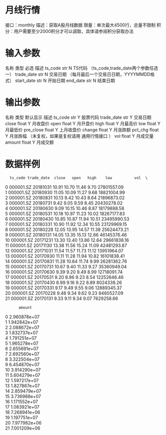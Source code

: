 # 月线行情
接口：monthly
描述：获取A股月线数据
限量：单次最大4500行，总量不限制
积分：用户需要至少2000积分才可以调取，具体请参阅积分获取办法

# 输入参数

名称	类型	必选	描述
ts_code	str	N	TS代码 （ts_code,trade_date两个参数任选一）
trade_date	str	N	交易日期 （每月最后一个交易日日期，YYYYMMDD格式）
start_date	str	N	开始日期
end_date	str	N	结束日期
# 输出参数

名称	类型	默认显示	描述
ts_code	str	Y	股票代码
trade_date	str	Y	交易日期
close	float	Y	月收盘价
open	float	Y	月开盘价
high	float	Y	月最高价
low	float	Y	月最低价
pre_close	float	Y	上月收盘价
change	float	Y	月涨跌额
pct_chg	float	Y	月涨跌幅 （未复权，如果是复权请用 通用行情接口 ）
vol	float	Y	月成交量
amount	float	Y	月成交额

# 数据样例

      ts_code trade_date  close   open   high    low          vol  \
0   000001.SZ   20181031  10.91  10.70  11.46   9.70  27801557.09   
1   000001.SZ   20180930  11.05  10.09  11.27   9.68  18821004.99   
2   000001.SZ   20180831  10.13   9.42  10.43   8.64  21896873.02   
3   000001.SZ   20180731   9.42   9.05   9.59   8.45  20430278.02   
4   000001.SZ   20180630   9.09  10.15  10.46   8.87  18179888.58   
5   000001.SZ   20180531  10.18  10.97  11.23  10.02  18267177.83   
6   000001.SZ   20180430  10.85  10.87  11.94  10.51  23495990.53   
7   000001.SZ   20180331  10.90  11.92  12.34  10.55  23129969.15   
8   000001.SZ   20180228  12.05  13.95  14.57  11.38  25624473.21   
9   000001.SZ   20180131  14.05  13.35  15.13  12.86  46145376.46   
10  000001.SZ   20171231  13.30  13.40  13.86  12.64  29661838.16   
11  000001.SZ   20171130  13.38  11.56  15.24  11.09  42481293.87   
12  000001.SZ   20171031  11.54  11.57  11.73  11.12  13951964.07   
13  000001.SZ   20170930  11.11  11.28  11.94  10.82  16101838.41   
14  000001.SZ   20170831  11.28  10.64  11.74   9.99  26281362.76   
15  000001.SZ   20170731  10.67   9.40  11.33   9.27  35360949.04   
16  000001.SZ   20170630   9.39   9.20   9.49   8.99  12718091.74   
17  000001.SZ   20170531   9.20   8.96   9.23   8.54  12252646.46   
18  000001.SZ   20170430   8.99   9.16   9.22   8.89   8024338.26   
19  000001.SZ   20170331   9.17   9.49   9.55   9.06  12889345.37   
20  000001.SZ   20170228   9.48   9.34   9.62   9.23   8460527.09   
21  000001.SZ   20170131   9.33   9.11   9.34   9.07   7629258.66 

          amount  
0   2.960878e+07  
1   1.942842e+07  
2   2.088672e+07  
3   1.832737e+07  
4   1.791251e+07  
5   1.965278e+07  
6   2.655691e+07  
7   2.692560e+07  
8   3.322504e+07  
9   6.454870e+07  
10  3.914290e+07  
11  5.604279e+07  
12  1.597217e+07  
13  1.827867e+07  
14  2.859479e+07  
15  3.736988e+07  
16  1.171552e+07  
17  1.083921e+07  
18  7.268941e+06  
19  1.197751e+07  
20  7.977982e+06  
21  7.001209e+06  
